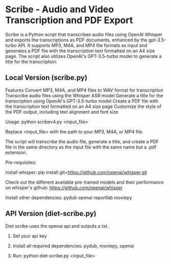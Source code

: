 # Scribe - Audio and Video Transcription and PDF Export

Scribe is a Python script that transcribes audio files using OpenAI Whisper and exports the transcriptions as PDF documents, enhanced by the gpt-3.5-turbo API. It supports MP3, M4A, and MP4 file formats as input and generates a PDF file with the transcription text formatted on an A4 size page. The script also utilizes OpenAI's GPT-3.5-turbo model to generate a title for the transcription.

## Local Version (scribe.py)

Features
Convert MP3, M4A, and MP4 files to WAV format for transcription
Transcribe audio files using the Whisper ASR model
Generate a title for the transcription using OpenAI's GPT-3.5-turbo model
Create a PDF file with the transcription text formatted on an A4 size page
Customize the style of the PDF output, including text alignment and font size

Usage: python scribev4.py <input_file>

Replace <input_file> with the path to your MP3, M4A, or MP4 file.

The script will transcribe the audio file, generate a title, and create a PDF file in the same directory as the input file with the same name but a .pdf extension.

Pre-requisites:

install whisper: pip install git+https://github.com/openai/whisper.git

Check out the different available pre-trained models and their performance on whisper's github: https://github.com/openai/whisper

Install  other dependencies:
pydub
openai
reportlab
moviepy

## API Version (diet-scribe.py)

Diet scribe uses the openai api and outputs a txt.

1. Set your api key

2. Install all required dependencies: pydub, moviepy, openai

3. Run: python diet-scribe.py <input_file>

